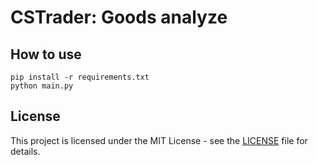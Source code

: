 # CSTrader: Goods analyze 

## How to use

```
pip install -r requirements.txt
python main.py
```


## License

This project is licensed under the MIT License - see the [LICENSE](./LICENSE) file for details.
